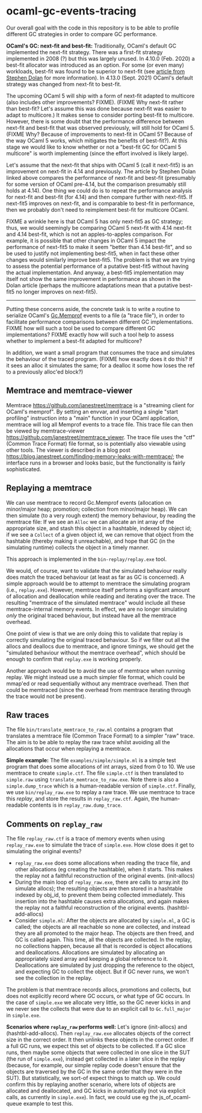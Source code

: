 # ocaml-gc-events-tracing

Our overall goal with the code in this repository is to be able to profile different GC strategies in order to compare GC performance. 

**OCaml's GC: next-fit and best-fit:** Traditionally, OCaml's default GC implemented the next-fit strategy. There was a first-fit strategy implemented in 2008 (?) but this was largely unused. In 4.10.0 (Feb. 2020) a best-fit allocator was introduced as an option. For some (or even many) workloads, best-fit was found to be superior to next-fit (see [article from Stephen Dolan](https://blog.janestreet.com/memory-allocator-showdown/) for more information). In 4.13.0 (Sept. 2021) OCaml's default strategy was changed from next-fit to best-fit.

The upcoming OCaml 5 will ship with a form of next-fit adapted to multicore (also includes other improvements? FIXME). (FIXME Why next-fit rather than best-fit? Let's assume this was done because next-fit was easier to adapt to multicore.) It makes sense to consider porting best-fit to multicore. However, there is some doubt that the performance difference between next-fit and best-fit that was observed previously, will still hold for OCaml 5. (FIXME Why? Because of improvements to next-fit in OCaml 5? Because of the way OCaml 5 works, which mitigates the benefits of best-fit?). At this stage we would like to know whether or not a "best-fit GC for OCaml 5 multicore" is worth implementing (since the effort involved is likely large).

Let's assume that the next-fit that ships with OCaml 5 (call it next-fit5) is an improvement on next-fit in 4.14 and previously. The article by Stephen Dolan linked above compares the performance of next-fit and best-fit (presumably for some version of OCaml pre-4.14, but the comparison presumably still holds at 4.14). One thing we could do is to repeat the performance analysis for next-fit and best-fit (for 4.14) and then compare further with next-fit5. If next-fit5 improves on next-fit, and is comparable to best-fit in performance, then we probably don't need to reimplement best-fit for multicore OCaml.

FIXME a wrinkle here is that OCaml 5 has only next-fit5 as GC strategy; thus, we would seemingly be comparing OCaml 5 next-fit with 4.14 next-fit and 4.14 best-fit, which is not an apples-to-apples comparison. For example, it is possible that other changes in OCaml 5 impact the performance of next-fit5 to make it seem "better than 4.14 best-fit", and so be used to justify not implementing best-fit5, when in fact these other changes would similarly improve best-fit5. The problem is that we are trying to assess the potential performance of a putative best-fit5 without having the actual implementation. And anyway, a best-fit5 implementation may itself not show the same improvement in performance as shown in the Dolan article (perhaps the multicore adaptations mean that a putative best-fit5 no longer improves on next-fit5). 

---

Putting these concerns aside, the concrete task is to write a routine to serialize OCaml's [Gc.Memprof](https://v2.ocaml.org/api/Gc.Memprof.html) events to a file (a "trace file"), in order to facilitate performance comparisons between different GC implementations. FIXME how will such a tool be used to compare different GC implementations? FIXME exactly how will such a tool help to assess whether to implement a best-fit adapted for multicore?

In addition, we want a small program that consumes the trace and simulates the behaviour of the traced program. (FIXME how exactly does it do this? If it sees an alloc it simulates the same; for a dealloc it some how loses the ref to a previously alloc'ed block?)



## Memtrace and memtrace-viewer

Memtrace https://github.com/janestreet/memtrace is a "streaming client for OCaml's memprof". By setting an envvar, and inserting a single "start profiling" instruction into a "main" function in your OCaml application, memtrace will log all Memprof events to a trace file. This trace file can then be viewed by memtrace-viewer https://github.com/janestreet/memtrace_viewer. The trace file uses the "ctf" (Common Trace Format) file format, so is potentially also viewable using other tools. The viewer is described in a blog post https://blog.janestreet.com/finding-memory-leaks-with-memtrace/; the interface runs in a browser and looks basic, but the functionality is fairly sophisticated.



## Replaying a memtrace

We can use memtrace to record Gc.Memprof events (allocation on minor/major heap; promotion; collection from minor/major heap). We can then simulate (to a very rough extent) the memory behaviour, by reading the memtrace file: If we see an `Alloc` we can allocate an int array of the appropriate size, and stash this object in a hashtable, indexed by object id; if we see a `Collect` of a given object id, we can remove that object from the hashtable (thereby making it unreachable), and hope that GC (in the simulating runtime) collects the object in a timely manner. 

This approach is implemented in the `bin-replay/replay.exe` tool. 

We would, of course, want to validate that the simulated behaviour really does match the traced behaviour (at least as far as GC is concerned). A simple approach would be to attempt to memtrace the simulating program (i.e., `replay.exe`). However, memtrace itself performs a significant amount of allocation and deallocation while reading and iterating over the trace. The resulting "memtrace of the simulated memtrace" would include all these memtrace-internal memory events. In effect, we are no longer simulating _only_ the original traced behaviour, but instead have all the memtrace overhead.

One point of view is that we are only doing this to validate that replay is correctly simulating the original traced behaviour. So if we filter out all the allocs and deallocs due to memtrace, and ignore timings, we should get the "simulated behaviour without the memtrace overhead", which should be enough to confirm that `replay.exe` is working properly.

Another approach would be to avoid the use of memtrace when running replay. We might instead use a much simpler file format, which could be mmap'ed or read sequentially without any memtrace overhead. Then _that_ could be memtraced (since the overhead from memtrace iterating through the trace would not be present).



## Raw traces

The file `bin/translate_memtrace_to_raw.ml` contains a program that translates a memtrace file (Common Trace Format) to a simpler "raw" trace. The aim is to be able to replay the raw trace whilst avoiding all the allocations that occur when replaying a memtrace.

**Simple example:** The file `examples/simple/simple.ml` is a simple test program that does some allocations of int arrays, sized from 0 to 10. We use memtrace to create `simple.ctf`. The file `simple.ctf` is then translated to `simple.raw` using `translate_memtrace_to_raw.exe`. Note there is also a `simple.dump_trace` which is a human-readable version of `simple.ctf`. Finally, we use `bin/replay_raw.exe` to replay a raw trace. We use memtrace to trace this *replay*, and store the results in `replay_raw.ctf`. Again, the human-readable contents is in `replay_raw.dump_trace`.



## Comments on `replay_raw`

The file `replay_raw.ctf` is a trace of memory events when using `replay_raw.exe` to simulate the trace of `simple.exe`. How close does it get to simulating the original events?

* `replay_raw.exe` does some allocations when reading the trace file, and other allocations (eg creating the hashtable), when it starts. This makes the replay not a faithful reconstruction of the original events. (init-allocs)
* During the main loop of `replay_raw.exe`, there are calls to array.init (to simulate allocs); the resulting objects are then stored in a hashtable indexed by obj_id, to prevent them being collected immediately. This insertion into the hashtable causes extra allocations, and again makes the replay not a faithful reconstruction of the original events. (hashtbl-add-allocs)
* Consider `simple.ml`: After the objects are allocated by `simple.ml`, a GC is called; the objects are all reachable so none are collected, and instead they are all promoted to the major heap. The objects are then freed, and GC is called again. This time, all the objects are collected. In the replay, no collections happen, because all that is recorded is object allocations and deallocations. Allocations are simulated by allocating an appropriately sized array and keeping a global reference to it. Deallocations are simulated by just dropping the reference to the object, and expecting GC to collect the object. But if GC never runs, we won't see the collection in the replay. 

The problem is that memtrace records allocs, promotions and collects, but does not explicitly record where GC occurs, or what type of GC occurs. In the case of `simple.exe` we allocate very little, so the GC never kicks in and we never see the collects that were due to an explicit call to `Gc.full_major` in `simple.exe`.

**Scenarios where `replay_raw` performs well:** Let's ignore (init-allocs) and (hashtbl-add-allocs). Then `replay_raw.exe` allocates objects of the correct size in the correct order. It then unlinks these objects in the correct order. If a full GC runs, we expect this set of objects to be collected. If a GC slice runs, then maybe some objects that were collected in one slice in the SUT (the run of `simple.exe`), instead get collected in a later slice in the replay (because, for example, our simple replay code doesn't ensure that the objects are traversed by the GC in the same order that they were in the SUT). But statistically, we sort-of expect things to match up. We could confirm this by replaying another scenario, where lots of objects are allocated and deallocated, and GC kicks in automatically (not via explicit calls, as currently in `simple.exe`). In fact, we could use eg the js_of_ocaml-queue example to test this.